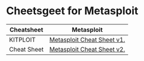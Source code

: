 # Cheetsgeet for Metasploit 
Cheatsheet | Metasploit
-- | --
KITPLOIT | [Metasploit Cheat Sheet v1.](https://www.kitploit.com/2019/02/metasploit-cheat-sheet.html)
Cheat Sheet | [Metasploit Cheat Sheet v2.](https://www.amazon.com/Nmap-exploration-security-auditing-Cookbook/dp/1849517487)
